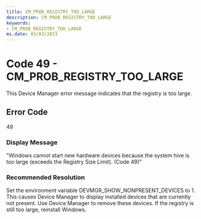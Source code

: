 ```yaml
---
title: CM_PROB_REGISTRY_TOO_LARGE
description: CM_PROB_REGISTRY_TOO_LARGE
keywords:
- CM_PROB_REGISTRY_TOO_LARGE
ms.date: 03/03/2023
---
```


# Code 49 - CM_PROB_REGISTRY_TOO_LARGE

This Device Manager error message indicates that the registry is too large.

## Error Code

49

### Display Message

"Windows cannot start new hardware devices because the system hive is too large (exceeds the Registry Size Limit). (Code 49)"

### Recommended Resolution

Set the environment variable DEVMGR_SHOW_NONPRESENT_DEVICES to 1. This causes Device Manager to display installed devices that are currently not present. Use Device Manager to remove these devices. If the registry is still too large, reinstall Windows.
